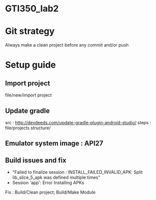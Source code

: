# GTI350_lab2

# Git strategy
Always make a clean project before any commit and/or push

# Setup guide

## Import project
file/new/import project 

## Update gradle
src : http://devdeeds.com/update-gradle-plugin-android-studio/
steps : file/projects structure/

## Emulator system image : API27

## Build issues and fix
- "Failed to finalize session : INSTALL_FAILED_INVALID_APK: Split lib_slice_5_apk was defined multiple times" 
- Session 'app': Error Installing APKs

Fix : Build/Clean project; Build/Make Module
